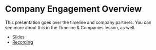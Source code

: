 # Company Engagement Overview

This presentation goes over the timeline and company partners. You can see more about this in the Timeline & Companies lesson, as well. 

- [Slides](https://docs.google.com/presentation/d/1RPZ4x3PYmemLeKwvaNAD9KqAOiesDBLl6tPItRh0eU8/edit)
- [Recording](https://adaacademy.hosted.panopto.com/Panopto/Pages/Viewer.aspx?id=331435ed-63c7-4b3d-8f6b-ad110174799b)
